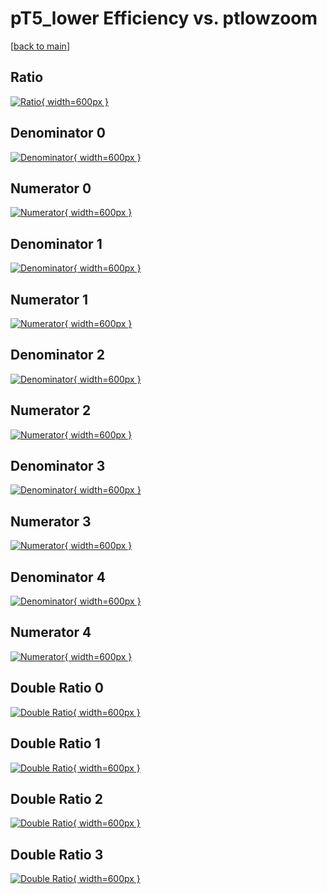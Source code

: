 # pT5_lower Efficiency vs. ptlowzoom

[[back to main](./)]



## Ratio

[![Ratio](../mtv/var/pT5_lower_loweta_321_1_eff_ptlowzoom.png){ width=600px }](../mtv/var/pT5_lower_loweta_321_1_eff_ptlowzoom.pdf)

## Denominator 0

[![Denominator](../mtv/den/pT5_lower_loweta_321_1_eff_ptlowzoom_den0.png){ width=600px }](../mtv/den/pT5_lower_loweta_321_1_eff_ptlowzoom_den0.pdf)

## Numerator 0

[![Numerator](../mtv/num/pT5_lower_loweta_321_1_eff_ptlowzoom_num0.png){ width=600px }](../mtv/num/pT5_lower_loweta_321_1_eff_ptlowzoom_num0.pdf)

## Denominator 1

[![Denominator](../mtv/den/pT5_lower_loweta_321_1_eff_ptlowzoom_den1.png){ width=600px }](../mtv/den/pT5_lower_loweta_321_1_eff_ptlowzoom_den1.pdf)

## Numerator 1

[![Numerator](../mtv/num/pT5_lower_loweta_321_1_eff_ptlowzoom_num1.png){ width=600px }](../mtv/num/pT5_lower_loweta_321_1_eff_ptlowzoom_num1.pdf)

## Denominator 2

[![Denominator](../mtv/den/pT5_lower_loweta_321_1_eff_ptlowzoom_den2.png){ width=600px }](../mtv/den/pT5_lower_loweta_321_1_eff_ptlowzoom_den2.pdf)

## Numerator 2

[![Numerator](../mtv/num/pT5_lower_loweta_321_1_eff_ptlowzoom_num2.png){ width=600px }](../mtv/num/pT5_lower_loweta_321_1_eff_ptlowzoom_num2.pdf)

## Denominator 3

[![Denominator](../mtv/den/pT5_lower_loweta_321_1_eff_ptlowzoom_den3.png){ width=600px }](../mtv/den/pT5_lower_loweta_321_1_eff_ptlowzoom_den3.pdf)

## Numerator 3

[![Numerator](../mtv/num/pT5_lower_loweta_321_1_eff_ptlowzoom_num3.png){ width=600px }](../mtv/num/pT5_lower_loweta_321_1_eff_ptlowzoom_num3.pdf)

## Denominator 4

[![Denominator](../mtv/den/pT5_lower_loweta_321_1_eff_ptlowzoom_den4.png){ width=600px }](../mtv/den/pT5_lower_loweta_321_1_eff_ptlowzoom_den4.pdf)

## Numerator 4

[![Numerator](../mtv/num/pT5_lower_loweta_321_1_eff_ptlowzoom_num4.png){ width=600px }](../mtv/num/pT5_lower_loweta_321_1_eff_ptlowzoom_num4.pdf)

## Double Ratio 0

[![Double Ratio](../mtv/ratio/pT5_lower_loweta_321_1_eff_ptlowzoom_ratio0.png){ width=600px }](../mtv/ratio/pT5_lower_loweta_321_1_eff_ptlowzoom_ratio0.pdf)

## Double Ratio 1

[![Double Ratio](../mtv/ratio/pT5_lower_loweta_321_1_eff_ptlowzoom_ratio1.png){ width=600px }](../mtv/ratio/pT5_lower_loweta_321_1_eff_ptlowzoom_ratio1.pdf)

## Double Ratio 2

[![Double Ratio](../mtv/ratio/pT5_lower_loweta_321_1_eff_ptlowzoom_ratio2.png){ width=600px }](../mtv/ratio/pT5_lower_loweta_321_1_eff_ptlowzoom_ratio2.pdf)

## Double Ratio 3

[![Double Ratio](../mtv/ratio/pT5_lower_loweta_321_1_eff_ptlowzoom_ratio3.png){ width=600px }](../mtv/ratio/pT5_lower_loweta_321_1_eff_ptlowzoom_ratio3.pdf)

